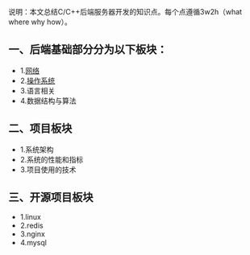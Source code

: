 说明：本文总结C/C++后端服务器开发的知识点。每个点遵循3w2h（what where why how）。 

## 一、后端基础部分分为以下板块： ##
- 1.[网络](https://github.com/Bobo-peng/server-develop/blob/master/doc/network.md "网络")
- 2.[操作系统](https://github.com/Bobo-peng/server-develop/blob/master/doc/operate-system.md "操作系统")
- 3.语言相关
- 4.数据结构与算法
## 二、项目板块 ##
- 1.系统架构
- 2.系统的性能和指标
- 3.项目使用的技术
## 三、开源项目板块 ##
- 1.linux
- 2.redis
- 3.nginx
- 4.mysql